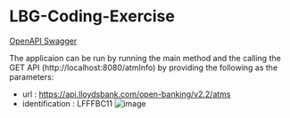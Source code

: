 # LBG-Coding-Exercise

[OpenAPI Swagger](https://app.swaggerhub.com/apis/sheetalPaul/LBG-atmInfo/0.1)

The applicaion can be run by running the main method and the calling the GET API (http://localhost:8080/atmInfo) by providing the following as the parameters:
- url : https://api.lloydsbank.com/open-banking/v2.2/atms
- identification : LFFFBC11
![image](https://user-images.githubusercontent.com/17286683/161658581-d97e30ff-1bb7-46e6-b2e1-f16b771758b5.png)
